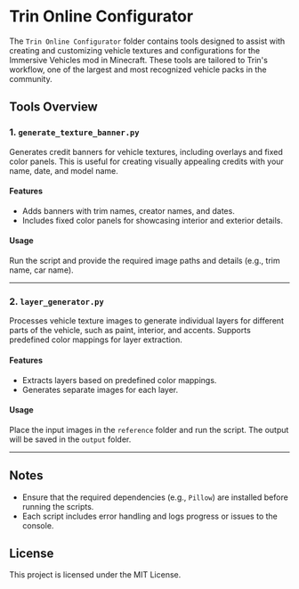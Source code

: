 # Trin Online Configurator

The `Trin Online Configurator` folder contains tools designed to assist with creating and customizing vehicle textures and configurations for the Immersive Vehicles mod in Minecraft. These tools are tailored to Trin's workflow, one of the largest and most recognized vehicle packs in the community.

## Tools Overview

### 1. `generate_texture_banner.py`
Generates credit banners for vehicle textures, including overlays and fixed color panels. This is useful for creating visually appealing credits with your name, date, and model name.

#### Features
- Adds banners with trim names, creator names, and dates.
- Includes fixed color panels for showcasing interior and exterior details.

#### Usage
Run the script and provide the required image paths and details (e.g., trim name, car name).

---

### 2. `layer_generator.py`
Processes vehicle texture images to generate individual layers for different parts of the vehicle, such as paint, interior, and accents. Supports predefined color mappings for layer extraction.

#### Features
- Extracts layers based on predefined color mappings.
- Generates separate images for each layer.

#### Usage
Place the input images in the `reference` folder and run the script. The output will be saved in the `output` folder.

---

## Notes
- Ensure that the required dependencies (e.g., `Pillow`) are installed before running the scripts.
- Each script includes error handling and logs progress or issues to the console.

## License
This project is licensed under the MIT License.
